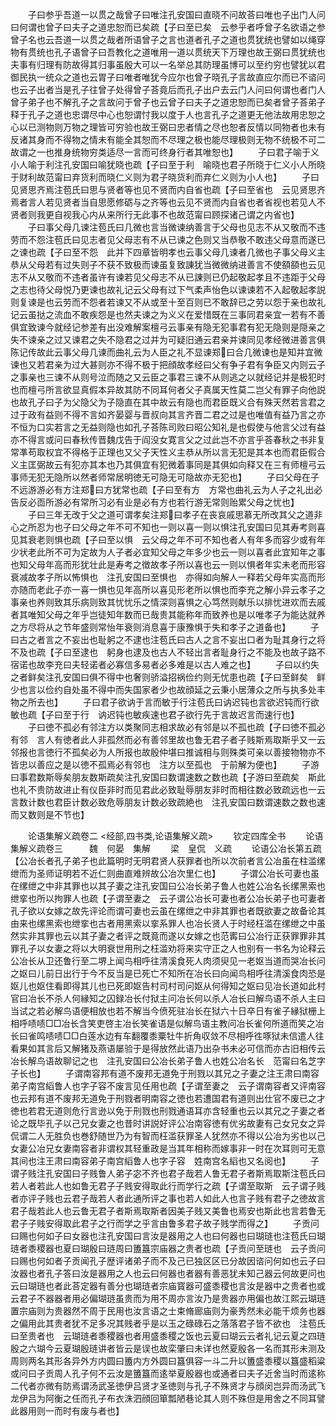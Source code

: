 <!-- { "loadSidebar": true } -->
　　子曰参乎吾道一以贯之哉曾子曰唯注孔安国曰直晓不问故荅曰唯也子出门人问曰何谓也曾子曰夫子之道忠恕而已矣疏【子曰至已矣　云参乎者呼曾子名欲语之参曾子名也云吾道一以贯之哉者所语曾子之言也道者孔子之道也贯犹统也譬如以绳穿物有贯统也孔子语曾子曰吾教化之道唯用一道以贯统天下万理也故王弼曰贯犹统也夫事有归理有防故得其归事虽殷大可以一名举总其防理虽博可以至约穷也譬犹以君御民执一统众之道也云胃子曰唯者唯犹今应尔也曾子晓孔子言故直应尔而已不谘问也云子出者当是孔子往曾子处得曾子荅竟后而孔子出户去云门人问曰何谓也者门人曾子弟子也不解孔子之言故问于曾子也云曾子曰夫子之道忠恕而已矣者曾子荅弟子释于孔子之道也忠谓尽中心也恕谓忖我以度于人也言孔子之道更无他法故用忠恕之心以已测物则万物之理皆可穷验也故王弼曰忠者情之尽也恕者反情以同物者也未有反诸其身而不得物之情未有能全其恕而不尽理之极也能尽理极则无物不统极不可二故谓之一也推身统物穷类适尽一言而可终身行者其唯恕也】
　　子曰君子喻于义小人喻于利注孔安国曰喻犹晓也疏【子曰至于利　喻晓也君子所晓于仁义小人所晓于财利故范甯曰弃货利而晓仁义则为君子晓货利而弃仁义则为小人也】
　　子曰见贤思齐焉注苞氏曰思与贤者等也见不贤而内自省也疏【子曰至省也　云见贤思齐焉者言人若见贤者当自思愿修砺与之齐等也云见不贤而内自省也者省视也若见人不贤者则我更自视我心内从来所行无此事不也故范甯曰顾探诸己谓之内省也】
　　子曰事父母几谏注苞氏曰几微也言当微谏纳善言于父母也见志不从又敬而不违劳而不怨注苞氏曰见志者见父母志有不从已谏之色则又当恭敬不敢违父母意而遂已之谏也疏【子曰至不怨　此并下四章皆明孝也云事父母几谏者几微也子事父母义主恭从父母若有过失则子不获不致极而谏虽复致諌犹当微微纳进善言不使頟頟也云见志不从又敬而不违者虽许有谏若见父母志不从已諌则已仍起敬起孝且不违距于父母之志也待父母悦乃更谏也故礼记云父母有过下气柔声怡色以谏谏若不入起敬起孝説则复谏是也云劳而不怨者若谏又不从或至十至百则已不敢辞已之劳以怨于亲也故礼记云虽挞之流血不敢疾怨是也然夫谏之为义义在爱惜既在三事同君亲宜一若有不善俱宜致谏今就经记参差有出没难解案檀弓云事亲有隐无犯事君有犯无隐则是隠亲之失不谏亲之过又谏君之失不隐君之过并为可疑旧通云君亲并谏同见孝经微进善言俱陈记传故此云事父母几谏而曲礼云为人臣之礼不显谏郑曰合几微谏也是知并宜微谏也又若君亲为过大甚则亦不得不极于把顔故孝经曰父有争子君有争臣又内则云子之事亲也三谏不从则号泣而随之又云臣之事君三谏不从则逃之以就经记并是极犯时也而檀弓所言欲显真假本异故其防不同耳何者父子真属天性莫二岂父有罪子向他説也故孔子曰子为父隐父为子隐直在其中故云有隐也而君臣既义合有殊天然若言君之过于政有益则不得不言如齐晏婴与晋叔向其言齐晋二君之过是也唯值有益乃言之亦不恒为口实若言之无益则隐也如孔子荅陈司败曰昭公知礼是也假使与他言父过有益亦不得言或问曰春秋传晋魏戊告于阎没女寛言父之过此岂不亦言乎荅春秋之书非复常凖苟取权宜不得格于正理也又父子天性义主恭从所以言无犯是其本也而君臣假合义主匡弼故云有犯亦其本也乃其俱宜有犯微着事同是其俱如向释又在三有师檀弓云事师无犯无隐所以然者师常居明徳无可隐无可隐故亦无犯也】
　　子曰父母在子不远游游必有方注郑曰方犹常也疏【子曰至有方　方常也曲礼云为人子之礼出必告反必靣所游必有常所习必有业是必有方也若行游无常则贻累父母之忧也】
　　子曰三年无改于父之道可谓孝矣注郑曰孝子在丧哀戚思慕无所改其父之道非心之所忍为也子曰父母之年不可不知也一则以喜一则以惧注孔安国曰见其寿考则喜见其衰老则惧也疏【子曰至以惧　云父母之年不可不知也者人有年多而容少或有年少状老此所不可为定故为人子者必宜知父母之年多少也云一则以喜者此宜知年之事也知父母年高而形犹壮此是寿考之徴故孝子所以喜也云一则以惧者年实未老而形容衰减故孝子所以怖惧也　注孔安国曰至惧也　亦得如向解人一释若父母年实高而形亦随而老此子亦一喜一惧也见年高所以喜见形老所以惧也而李充之解小异云孝子之事亲也养则致其乐病则致其忧忧乐之情深则喜惧之心笃然则献乐以排忧进欢而去戚者其唯知父母之年乎岂徒知年数而已哉贵其能称年而致养也是以唯孝子为能达就养之方尽将从之节年盛则常怡年衰则消息喜于康豫惧于失和孝子之道备也】
　　子曰古之者言之不妄出也耻躬之不逮也注苞氏曰古人之言不妄出口者为耻其身行之将不及也疏【子曰至逮也　躬身也逮及也古人不轻出言者耻身行之不能及也故子路不宿诺也故李充曰夫轻诺者必寡信多易者必多难是以古人难之也】
　　子曰以约失之者鲜矣注孔安国曰俱不得中也奢则骄溢招祸俭约则无忧患也疏【子曰至鲜矣　鲜少也言以俭约自处虽不得中而失国家者少也故顔延之云秉小居薄众之所与执多处丰物之所去也】
　　子曰君子欲讷于言而敏于行注苞氏曰讷迟钝也言欲迟钝而行欲敏也疏【子曰至于行　讷迟钝也敏疾速也君子欲行先于言故迟言而速行也】
　　子曰徳不孤必有邻注方以类聚同志相求故必有邻是以不孤也疏【子曰徳不孤必有邻　言人有徳者此人非孤然而必有善邻里故也鲁无君子者子贱斯焉取斯乎又一云邻报也言徳行不孤矣必为人所报也故殷仲堪曰推诚相与则殊类可亲以善接物物亦不皆忠以善应之是以徳不孤焉必有邻也　注方以至孤也　于前解为便也】
　　子游曰事君数斯辱矣朋友数斯疏矣注孔安国曰数谓速数之数也疏【子游曰至疏矣　斯此也礼不贵防故进止有仪臣非时而见君此必致耻辱朋友非时而相往数必致疏远也一云言数计数也君臣计数必致危辱朋友计数必致疏絶也　注孔安国曰数谓速数之数也速而又数则是不节也】

　　论语集解义疏卷二
<经部,四书类,论语集解义疏>
　　钦定四库全书
　　论语集解义疏卷三　　　魏　何晏　集解
　　梁　皇侃　义疏
　　论语公冶长第五疏【公冶长者孔子弟子也此篇明时无明君贤人获罪者也所以次前者言公冶虽在柱滥缧绁而为圣师证明若不近仁则曲直难辨故公冶次里仁也】
　　子谓公冶长可妻也虽在缧绁之中非其罪也以其子妻之注孔安国曰公冶长弟子鲁人也姓公冶名长缧黑索也绁挛也所以拘罪人也疏【子谓至妻之　云子谓公冶长可妻也者公冶长弟子也可妻者孔子欲以女嫁之故先评论而谓可妻也云虽在缧绁之中非其罪也者既欲妻之故备论其由来也缧黑索也绁挛也古者用黑索以挛系罪人也冶长贤人于时经枉滥在缧绁之中虽然实非其罪也云以其子妻之者评之既竟而遂以女嫁之也范寗曰公冶行正获罪罪非其罪孔子以女妻之将以大明衰世用刑之枉滥劝将来实守正之人也别有一书名为论释云公冶长从卫还鲁行至二堺上闻鸟相呼往清溪食死人肉须臾见一老妪当道而哭冶长问之妪曰儿前日出行于今不反当是已死亡不知所在冶长曰向闻鸟相呼往清溪食肉恐是妪儿也妪住看即得其儿也已死即妪告村司村司问妪从何得知之妪曰见冶长道如此村官曰冶长不杀人何縁知之囚録冶长付狱主问冶长何以杀人冶长曰解鸟语不杀人主曰当试之若必解鸟语便相放也若不解当今偾死驻冶长在狱六十日卒日有雀子縁狱栅上相呼啧啧□□冶长含笑吏啓主冶长笑雀语是似解鸟语主教问冶长雀何所道而笑之冶长曰雀鸣啧啧□□白莲水边有车翻覆黍粟牡牛折角収敛不尽相呼徃啄狱未信遣人往看果如其言后又解猪及燕语屡验于是得放然此语乃出杂书未必可信而亦古旧相传云冶长解鸟语故聊记之也　注孔安国曰公冶长弟子鲁人也姓公冶名长　范甯曰名芝字子长也】
　　子谓南容邦有道不废邦无道免于刑戮以其兄之子妻之注王肃曰南容弟子南宫縚鲁人也字子容不废言见任用也疏【子谓至妻之　云子谓南容者又评南容也云邦有道不废邦无道免于刑戮者明南容之徳也若遭国君有道则出仕官不废已之才徳也若君无道则危行言逊以免于刑戮也刑戮通语耳亦含轻重也云以其兄之子妻之者论之既毕孔子以己兄女妻之也昔时讲説好评公冶南容徳有优劣故妻有己女兄女之异侃谓二人无胜负也巻舒随世乃为有智而枉滥获罪圣人犹然亦不得以公冶为劣也以己女妻公冶兄女妻南容者非谓权其轻重政是当其年相称而嫁事非一时在次耳则可无意其间也注王肃曰南容弟子南宫縚鲁人也字子容　姓南宫名縚也又名阅也】
　　子谓子贱注孔安国曰子贱鲁人弟子宓不齐也君子哉若人鲁无君子者斯焉取斯注苞氏曰若人者若此人也如鲁无君子子贱安得取此行而学行之疏【子谓至取斯　云子谓子贱者亦评子贱也云君子哉若人者此通所评之事也若人如此人也言子贱有君子之徳故言君子哉若此人也云鲁无君子者斯焉取斯者因美子贱又美鲁也焉安也斯此也言若鲁无君子子贱安得取此君子之行而学之乎言由鲁多君子故子贱学而得之】
　　子贡问曰赐也何如子曰女器也注孔安国曰言汝是器用之人也曰何器也曰瑚琏也注苞氏曰瑚琏者黍稷器也夏曰瑚殷曰琏周曰簠簋宗庙器之贵者也疏【子贡问至琏也　云子贡问曰赐也何如者子贡闻孔子歴评诸弟子而不及己已独区区已分故因谘问何如也云子曰汝器也者孔子答曰汝是器用之人也云曰何器也者器有善恶犹未知己器云何故更问也云曰瑚琏也者此荅定器有善分也瑚琏者宗庙寳器可盛黍稷也言汝是器中之贵者也或云君子不器器者用必偏瑚琏虽贵而为用不周亦言汝乃是贵器亦用偏也故江熙云瑚琏置宗庙则为贵器然不周于民用也汝言语之士束脩廊庙则为豪秀然未必能干烦务也器之偏用此其贵者犹不足多况其贱者乎是以玉之碌碌石之落落君子皆不欲也　注苞氏曰至贵者也　云瑚琏者黍稷器也者用盛黍稷之饭也云夏曰瑚云云者礼记云夏之四琏殷之六瑚今云夏瑚殷琏讲者皆云是误也故栾肇曰未详也然夏殷各一名而其形未测及周则两名其形各异外方内圆曰簠内方外圆曰簋俱容一斗二升以簠盛黍稷以簋盛稻粱或问曰子贡周人孔子何不云汝是簠簋而逺举夏殷器也或通者曰夫子近舍当时而逺称二代者亦微有防焉谓汤武圣徳伊吕贤才圣徳则与孔子不殊贤才与顔闵岂异而汤武飞龙伊吕为阿衡之任而孔子布衣洙泗顔回箪瓢陋巷论其人则不殊但是用舍之不同耳譬此器用则一而时有废与者也】
